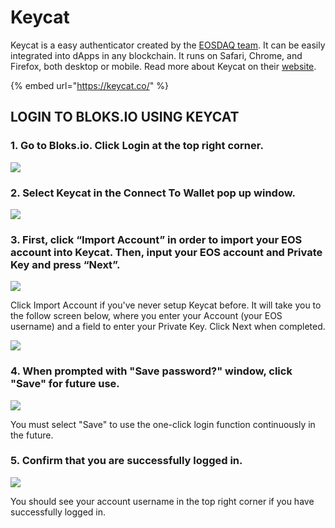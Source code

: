 # Keycat

Keycat is a easy authenticator created by the [EOSDAQ team](https://eosdaq.com/). It can be easily integrated into dApps in any blockchain. It runs on Safari, Chrome, and Firefox, both desktop or mobile. Read more about Keycat on their [website](https://eos.keycat.co).

{% embed url="https://keycat.co/" %}

##  LOGIN TO BLOKS.IO USING KEYCAT

### 1. Go to Bloks.io. Click Login at the top right corner. <a id="1-download-and-install-eostock-here"></a>

![](../../.gitbook/assets/image%20%28129%29.png)

### 2. Select Keycat in the Connect To Wallet pop up window. 

![](../../.gitbook/assets/image%20%28139%29.png)

### 3. First, click “Import Account” in order to import your EOS account into Keycat. Then, input your EOS account and Private Key and press “Next”.

![](../../.gitbook/assets/image%20%286%29.png)

Click Import Account if you've never setup Keycat before. It will take you to the follow screen below, where you enter your Account \(your EOS username\) and a field to enter your Private Key. Click Next when completed.

![](../../.gitbook/assets/image%20%28135%29.png)



### 4. When prompted with "Save password?" window, click "Save" for future use.

![](../../.gitbook/assets/image%20%285%29.png)

You must select "Save" to use the one-click login function continuously in the future.

### 5. Confirm that you are successfully logged in.

![](../../.gitbook/assets/image%20%2839%29.png)

You should see your account username in the top right corner if you have successfully logged in.



